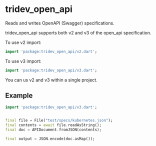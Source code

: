 # tridev_open_api

Reads and writes OpenAPI (Swagger) specifications.

tridev_open_api supports both v2 and v3 of the open_api specification.

To use v2 import:

```dart
import 'package:tridev_open_api/v2.dart';
```

To use v3 import:

```dart
import 'package:tridev_open_api/v3.dart';
```

You can us v2 and v3 within a single project.

## Example

```dart
import 'package:tridev_open_api/v3.dart';


final file = File("test/specs/kubernetes.json");
final contents = await file.readAsString();
final doc = APIDocument.fromJSON(contents);

final output = JSON.encode(doc.asMap());
```
